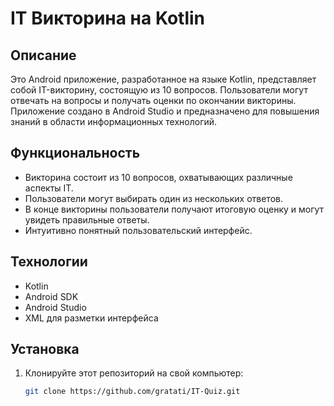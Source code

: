 # IT Викторина на Kotlin

## Описание

Это Android приложение, разработанное на языке Kotlin, представляет собой IT-викторину, состоящую из 10 вопросов. Пользователи могут отвечать на вопросы и получать оценки по окончании викторины. Приложение создано в Android Studio и предназначено для повышения знаний в области информационных технологий.

## Функциональность

- Викторина состоит из 10 вопросов, охватывающих различные аспекты IT.
- Пользователи могут выбирать один из нескольких ответов.
- В конце викторины пользователи получают итоговую оценку и могут увидеть правильные ответы.
- Интуитивно понятный пользовательский интерфейс.


## Технологии

- Kotlin
- Android SDK
- Android Studio
- XML для разметки интерфейса

## Установка

1. Клонируйте этот репозиторий на свой компьютер:
   ```bash
   git clone https://github.com/gratati/IT-Quiz.git
